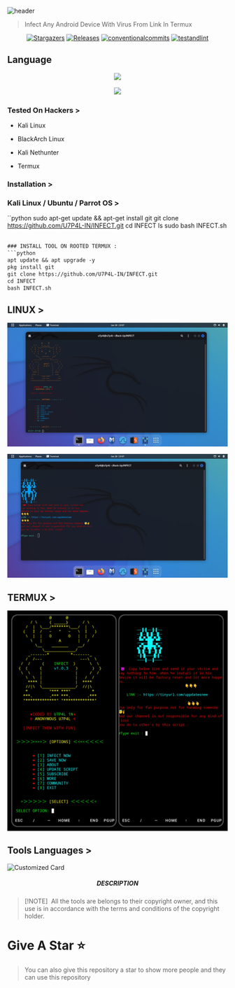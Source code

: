![header](https://capsule-render.vercel.app/api?type=waving&color=auto&height=300&section=header&text=VIRUS%20INFECT&fontSize=90&animation=fadeIn&fontAlignY=38&desc=BASH%20TOOLS%20FOR%20MAKE%20VIRUS%20BY%20U7P4L!&descAlignY=51&descAlign=62)

> Infect Any Android Device With Virus From Link In Termux

</p>
   <p align="center">
      <a href="https://github.com/U7P4L-IN/INFECT/stargazers">
      <img alt="Stargazers" src="https://img.shields.io/github/stars/U7P4L-IN/INFECT?style=for-the-badge&logo=github&color=f4dbd6&logoColor=D9E0EE&labelColor=302D41"></a>
      <a href="https://github.com/U7P4L-IN/INFECT/releases/latest">
      <img alt="Releases" src="https://img.shields.io/github/release/U7P4L-IN/INFECT?style=for-the-badge&logo=semantic-release&color=f5bde6&logoColor=D9E0EE&labelColor=302D41"/></a>
      <a href="https://www.conventionalcommits.org/en/v1.0.0/">
      <img alt="conventionalcommits" src="https://img.shields.io/badge/Conventional%20Commits-1.0.0-%23FE5196?style=for-the-badge&logo=conventionalcommits&color=ee99a0&logoColor=D9E0EE&labelColor=302D41"></a>
      <a href="https://github.com/U7P4L-IN/INFECT/actions/workflows/github-action.yml">
      <img alt="testandlint" src="https://img.shields.io/github/actions/workflow/status/vn7n24fzkq/github-profile-summary-cards/test-and-lint.yml?branch=main&label=Test%20and%20Lint&style=for-the-badge&color=a6da95"></a>
   </p>
   
## Language</br>

 <p align="center"><img src="https://img.shields.io/badge/Python-FFDD00?style=for-the-badge&logo=python&logoColor=blue"/>

<p align="center"><img src="https://github.com/U7P4L-IN/U7P4L-IN/blob/main/Warning.gif">


### Tested On Hackers >

* Kali Linux

* BlackArch Linux

* Kali Nethunter

* Termux

### Installation >
### Kali Linux / Ubuntu / Parrot OS >
``python
sudo apt-get update && apt-get install git
git clone https://github.com/U7P4L-IN/INFECT.git
cd INFECT
ls
sudo bash INFECT.sh
```
 
### INSTALL TOOL ON ROOTED TERMUX :
```python
apt update && apt upgrade -y
pkg install git
git clone https://github.com/U7P4L-IN/INFECT.git
cd INFECT
bash INFECT.sh
```
## LINUX >

<p align="center"><img src="https://github.com/U7P4L-IN/INFECT/blob/master/Image/Screenshot%20from%202024-01-26%2013-07-25.png">

<p align="center"><img src="https://github.com/U7P4L-IN/INFECT/blob/master/Image/Screenshot%20from%202024-01-26%2013-07-53.png">

## TERMUX >

<p align="center"><img src="https://github.com/U7P4L-IN/INFECT/blob/master/Image/GridArt_20240127_003023573.jpg">

## Tools Languages >

![Customized Card](https://github-readme-stats.vercel.app/api/pin?username=U7P4L-IN&repo=INFECT&title_color=fff&icon_color=f9f9f9&text_color=9f9f9f&bg_color=151515)

<h5 align="center"><b>DESCRIPTION</b></h5>

> [!NOTE]  
> All the tools are belongs to their copyright owner, and this use is in accordance with the terms and conditions of the copyright holder.

# Give A Star ⭐

> You can also give this repository a star to show more people and they can use this repository
